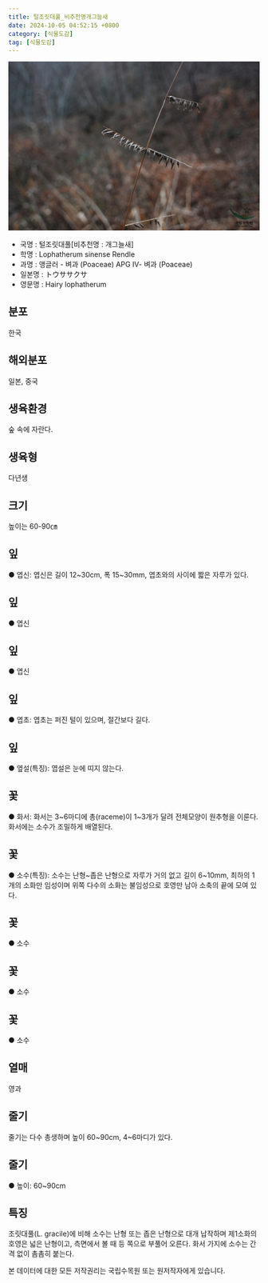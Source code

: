 ```yaml
---
title: 털조릿대풀_비추천명개그늘새
date: 2024-10-05 04:52:15 +0800
category: [식물도감]
tag: [식물도감]
---
```




![털조릿대풀[비추천명 : 개그늘새]](/assets/img/fileUpload/plants/basic/Gramineae/Lophatherum/14560/14560_1_th2.jpg)
- 국명 : 털조릿대풀[비추천명 : 개그늘새]
- 학명 : Lophatherum sinense Rendle
- 과명 : 앵글러 - 벼과 (Poaceae) APG Ⅳ- 벼과 (Poaceae)
- 일본명 : トウササクサ
- 영문명 : Hairy lophatherum


## 분포
한국
## 해외분포
일본, 중국
## 생육환경
숲 속에 자란다.
## 생육형
다년생
## 크기
높이는 60-90㎝
## 잎
● 엽신: 엽신은 길이 12~30cm, 폭 15~30mm, 엽초와의 사이에 짧은 자루가 있다.
## 잎
● 엽신
## 잎
● 엽신
## 잎
● 엽초: 엽초는 퍼진 털이 있으며, 절간보다 길다.
## 잎
● 옆설(특징): 엽설은 눈에 띠지 않는다.
## 꽃
● 화서: 화서는 3~6마디에 총(raceme)이 1~3개가 달려 전체모양이 원추형을 이룬다. 화서에는 소수가 조밀하게 배열된다.
## 꽃
● 소수(특징): 소수는 난형~좁은 난형으로 자루가 거의 없고 길이 6~10mm, 최하의 1개의 소화만 임성이며 위쪽 다수의 소화는 불임성으로 호영만 남아 소축의 끝에 모여 있다.
## 꽃
● 소수
## 꽃
● 소수
## 꽃
● 소수
## 열매
영과
## 줄기
줄기는 다수 총생하며 높이 60~90cm, 4~6마디가 있다.
## 줄기
● 높이: 60~90cm
## 특징
조릿대풀(L. gracile)에 비해 소수는 난형 또는 좁은 난형으로 대개 납작하며 제1소화의 호영은 넓은 난형이고, 측면에서 볼 때 등 쪽으로 부풀어 오른다. 화서 가지에 소수는 간격 없이 촘촘히 붙는다.






본 데이터에 대한 모든 저작권리는 국립수목원 또는 원저작자에게 있습니다.
